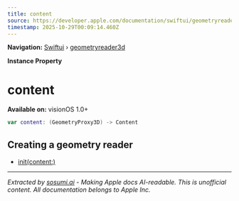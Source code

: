 ```yaml
---
title: content
source: https://developer.apple.com/documentation/swiftui/geometryreader3d/content
timestamp: 2025-10-29T00:09:14.460Z
---
```


**Navigation:** [Swiftui](/documentation/swiftui) › [geometryreader3d](/documentation/swiftui/geometryreader3d)

**Instance Property**

# content

**Available on:** visionOS 1.0+

```swift
var content: (GeometryProxy3D) -> Content
```

## Creating a geometry reader

- [init(content:)](/documentation/swiftui/geometryreader3d/init(content:))

---

*Extracted by [sosumi.ai](https://sosumi.ai) - Making Apple docs AI-readable.*
*This is unofficial content. All documentation belongs to Apple Inc.*
